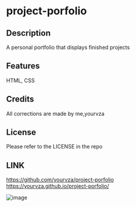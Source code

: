 # project-porfolio

## Description
A personal portfolio that displays finished projects

## Features
HTML, CSS

## Credits
All corrections are made by me,yourvza

## License 
Please refer to the LICENSE in the repo

## LINK
 https://github.com/yourvza/project-porfolio
  https://yourvza.github.io/project-porfolio/

 ![image](https://github.com/yourvza/project-porfolio/assets/155742735/395d7c53-2e2a-4c12-881e-a0c34cc37f08)

